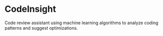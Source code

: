 # CodeInsight

Code review assistant using machine learning algorithms to analyze coding patterns and suggest optimizations.
